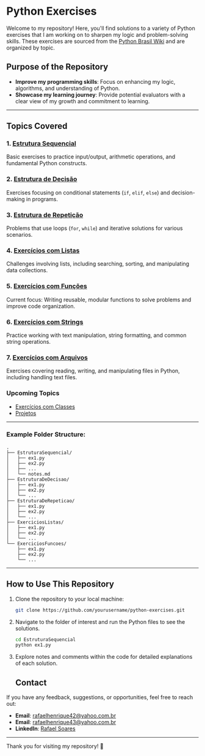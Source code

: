 # Python Exercises

Welcome to my repository! Here, you'll find solutions to a variety of Python exercises that I am working on to sharpen my logic and problem-solving skills.
These exercises are sourced from the [Python Brasil Wiki](https://wiki.python.org.br/ListaDeExercicios) and are organized by topic.

## **Purpose of the Repository**

- **Improve my programming skills**: Focus on enhancing my logic, algorithms, and understanding of Python.
- **Showcase my learning journey**: Provide potential evaluators with a clear view of my growth and commitment to learning.

---

## **Topics Covered**

### 1. [Estrutura Sequencial](https://wiki.python.org.br/EstruturaSequencial)
Basic exercises to practice input/output, arithmetic operations, and fundamental Python constructs.

### 2. [Estrutura de Decisão](https://wiki.python.org.br/EstruturaDeDecisao)
Exercises focusing on conditional statements (`if`, `elif`, `else`) and decision-making in programs.

### 3. [Estrutura de Repetição](https://wiki.python.org.br/EstruturaDeRepeticao)
Problems that use loops (`for`, `while`) and iterative solutions for various scenarios.

### 4. [Exercícios com Listas](https://wiki.python.org.br/ExerciciosListas)
Challenges involving lists, including searching, sorting, and manipulating data collections.

### 5. [Exercícios com Funções](https://wiki.python.org.br/ExerciciosFuncoes)
Current focus: Writing reusable, modular functions to solve problems and improve code organization.

### 6. [Exercícios com Strings](https://wiki.python.org.br/ExerciciosComStrings)
Practice working with text manipulation, string formatting, and common string operations.

### 7. [Exercícios com Arquivos](https://wiki.python.org.br/ExerciciosArquivos)
Exercises covering reading, writing, and manipulating files in Python, including handling text files.


### Upcoming Topics

- [Exercícios com Classes](https://wiki.python.org.br/ExerciciosClasses)
- [Projetos](https://wiki.python.org.br/ListaDeExerciciosProjetos)

---

### Example Folder Structure:
```
.
├── EstruturaSequencial/
│   ├── ex1.py
│   ├── ex2.py
│   ├── ...
│   └── notes.md
├── EstruturaDeDecisao/
│   ├── ex1.py
│   ├── ex2.py
│   └── ...
├── EstruturaDeRepeticao/
│   ├── ex1.py
│   ├── ex2.py
│   └── ...
├── ExerciciosListas/
│   ├── ex1.py
│   ├── ex2.py
│   └── ...
└── ExerciciosFuncoes/
    ├── ex1.py
    ├── ex2.py
    └── ...
```

---

## **How to Use This Repository**

1. Clone the repository to your local machine:
   ```bash
   git clone https://github.com/yourusername/python-exercises.git
   ```

2. Navigate to the folder of interest and run the Python files to see the solutions.
   ```bash
   cd EstruturaSequencial
   python ex1.py
   ```
3. Explore notes and comments within the code for detailed explanations of each solution.


   ## **Contact**

If you have any feedback, suggestions, or opportunities, feel free to reach out:

- **Email**: [rafaelhenrique42@yahoo.com.br](mailto:rafaelhenrique42@yahoo.com.br)
- **Email**: [rafaelhenrique43@yahoo.com.br](mailto:rafaelhenrique43@yahoo.com.br)
- **LinkedIn**: [Rafael Soares](https://www.linkedin.com/in/rafael-soares-4879b6213/)

---

Thank you for visiting my repository! 🚀
